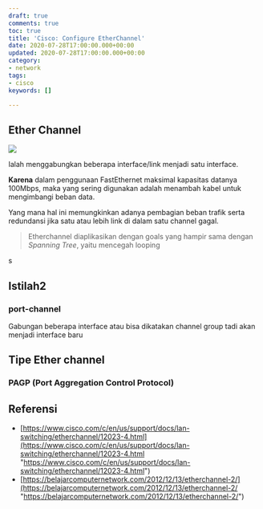 ```yaml
---
draft: true
comments: true
toc: true
title: 'Cisco: Configure EtherChannel'
date: 2020-07-28T17:00:00.000+00:00
updated: 2020-07-28T17:00:00.000+00:00
category:
- network
tags:
- cisco
keywords: []

---
```


## Ether Channel 

![](/images/ccnaccnplinx-com-etherchannel-port-options00001.jpg)

Ialah menggabungkan beberapa interface/link menjadi satu interface.

**Karena** dalam penggunaan FastEthernet maksimal kapasitas datanya 100Mbps, maka yang sering digunakan adalah menambah kabel untuk mengimbangi beban data.

Yang mana hal ini memungkinkan adanya pembagian beban trafik serta redundansi jika satu atau lebih link di dalam satu channel gagal.

> Etherchannel diaplikasikan dengan goals yang hampir sama dengan _Spanning Tree_, yaitu mencegah looping

s

## Istilah2

### port-channel

Gabungan beberapa interface atau bisa dikatakan channel group tadi akan menjadi interface baru

## Tipe Ether channel

### PAGP (Port Aggregation Control Protocol)

## Referensi

* [https://www.cisco.com/c/en/us/support/docs/lan-switching/etherchannel/12023-4.html](https://www.cisco.com/c/en/us/support/docs/lan-switching/etherchannel/12023-4.html "https://www.cisco.com/c/en/us/support/docs/lan-switching/etherchannel/12023-4.html")
* [https://belajarcomputernetwork.com/2012/12/13/etherchannel-2/](https://belajarcomputernetwork.com/2012/12/13/etherchannel-2/ "https://belajarcomputernetwork.com/2012/12/13/etherchannel-2/")